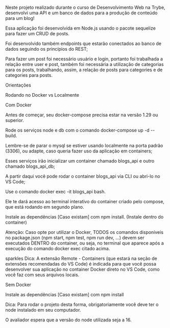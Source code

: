 Neste projeto realizado durante o curso de Desenvolvimento Web na Trybe, desenvolvi uma API e um banco de dados para a produção de conteúdo para um blog!

Essa aplicação foi desenvolvida em Node.js usando o pacote sequelize para fazer um CRUD de posts.

Foi desenvolvido também endpoints que estarão conectados ao banco de dados seguindo os princípios do REST;

Para fazer um post foi necessário usuário e login, portanto foi trabalhada a relação entre user e post, também foi necessária a utilização de categorias para os posts, trabalhando, assim, a relação de posts para categories e de categories para posts.

Orientações

Rodando no Docker vs Localmente

Com Docker

Antes de começar, seu docker-compose precisa estar na versão 1.29 ou superior. 

Rode os serviços node e db com o comando docker-compose up -d --build.

Lembre-se de parar o mysql se estiver usando localmente na porta padrão (3306), ou adapte, caso queria fazer uso da aplicação em containers;

Esses serviços irão inicializar um container chamado blogs_api e outro chamado blogs_api_db;

A partir daqui você pode rodar o container blogs_api via CLI ou abri-lo no VS Code;

Use o comando docker exec -it blogs_api bash.

Ele te dará acesso ao terminal interativo do container criado pelo compose, que está rodando em segundo plano.

Instale as dependências [Caso existam] com npm install. (Instale dentro do container)

Atenção: Caso opte por utilizar o Docker, TODOS os comandos disponíveis no package.json (npm start, npm test, npm run dev, ...) devem ser executados DENTRO do container, ou seja, no terminal que aparece após a execução do comando docker exec citado acima.

sparkles Dica: A extensão Remote - Containers (que estará na seção de extensões recomendadas do VS Code) é indicada para que você possa desenvolver sua aplicação no container Docker direto no VS Code, como você faz com seus arquivos locais.

Sem Docker

Instale as dependências [Caso existam] com npm install

Dica: Para rodar o projeto desta forma, obrigatoriamente você deve ter o node instalado em seu computador.

O avaliador espera que a versão do node utilizada seja a 16.




